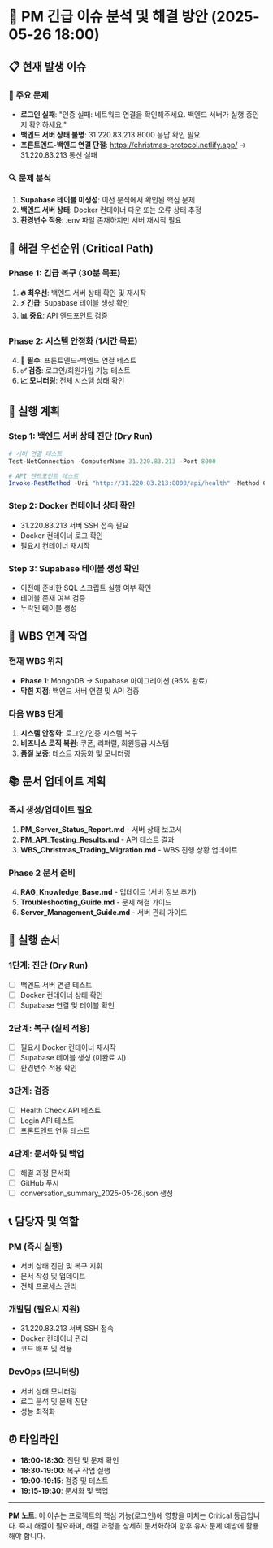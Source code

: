# 🚨 PM 긴급 이슈 분석 및 해결 방안 (2025-05-26 18:00)

## 📋 현재 발생 이슈

### 🔴 주요 문제
- **로그인 실패**: "인증 실패: 네트워크 연결을 확인해주세요. 백엔드 서버가 실행 중인지 확인하세요."
- **백엔드 서버 상태 불명**: 31.220.83.213:8000 응답 확인 필요
- **프론트엔드-백엔드 연결 단절**: https://christmas-protocol.netlify.app/ → 31.220.83.213 통신 실패

### 🔍 문제 분석
1. **Supabase 테이블 미생성**: 이전 분석에서 확인된 핵심 문제
2. **백엔드 서버 상태**: Docker 컨테이너 다운 또는 오류 상태 추정
3. **환경변수 적용**: .env 파일 존재하지만 서버 재시작 필요

## 🎯 해결 우선순위 (Critical Path)

### Phase 1: 긴급 복구 (30분 목표)
1. **🔥 최우선**: 백엔드 서버 상태 확인 및 재시작
2. **⚡ 긴급**: Supabase 테이블 생성 확인
3. **📊 중요**: API 엔드포인트 검증

### Phase 2: 시스템 안정화 (1시간 목표)
4. **🔧 필수**: 프론트엔드-백엔드 연결 테스트
5. **✅ 검증**: 로그인/회원가입 기능 테스트
6. **📈 모니터링**: 전체 시스템 상태 확인

## 📝 실행 계획

### Step 1: 백엔드 서버 상태 진단 (Dry Run)
```powershell
# 서버 연결 테스트
Test-NetConnection -ComputerName 31.220.83.213 -Port 8000

# API 엔드포인트 테스트
Invoke-RestMethod -Uri "http://31.220.83.213:8000/api/health" -Method GET
```

### Step 2: Docker 컨테이너 상태 확인
- 31.220.83.213 서버 SSH 접속 필요
- Docker 컨테이너 로그 확인
- 필요시 컨테이너 재시작

### Step 3: Supabase 테이블 생성 확인
- 이전에 준비한 SQL 스크립트 실행 여부 확인
- 테이블 존재 여부 검증
- 누락된 테이블 생성

## 🔄 WBS 연계 작업

### 현재 WBS 위치
- **Phase 1**: MongoDB → Supabase 마이그레이션 (95% 완료)
- **막힌 지점**: 백엔드 서버 연결 및 API 검증

### 다음 WBS 단계
1. **시스템 안정화**: 로그인/인증 시스템 복구
2. **비즈니스 로직 복원**: 쿠폰, 리퍼럴, 회원등급 시스템
3. **품질 보증**: 테스트 자동화 및 모니터링

## 📚 문서 업데이트 계획

### 즉시 생성/업데이트 필요
1. **PM_Server_Status_Report.md** - 서버 상태 보고서
2. **PM_API_Testing_Results.md** - API 테스트 결과
3. **WBS_Christmas_Trading_Migration.md** - WBS 진행 상황 업데이트

### Phase 2 문서 준비
4. **RAG_Knowledge_Base.md** - 업데이트 (서버 정보 추가)
5. **Troubleshooting_Guide.md** - 문제 해결 가이드
6. **Server_Management_Guide.md** - 서버 관리 가이드

## 🚀 실행 순서

### 1단계: 진단 (Dry Run)
- [ ] 백엔드 서버 연결 테스트
- [ ] Docker 컨테이너 상태 확인
- [ ] Supabase 연결 및 테이블 확인

### 2단계: 복구 (실제 적용)
- [ ] 필요시 Docker 컨테이너 재시작
- [ ] Supabase 테이블 생성 (미완료 시)
- [ ] 환경변수 적용 확인

### 3단계: 검증
- [ ] Health Check API 테스트
- [ ] Login API 테스트
- [ ] 프론트엔드 연동 테스트

### 4단계: 문서화 및 백업
- [ ] 해결 과정 문서화
- [ ] GitHub 푸시
- [ ] conversation_summary_2025-05-26.json 생성

## 📞 담당자 및 역할

### PM (즉시 실행)
- 서버 상태 진단 및 복구 지휘
- 문서 작성 및 업데이트
- 전체 프로세스 관리

### 개발팀 (필요시 지원)
- 31.220.83.213 서버 SSH 접속
- Docker 컨테이너 관리
- 코드 배포 및 적용

### DevOps (모니터링)
- 서버 상태 모니터링
- 로그 분석 및 문제 진단
- 성능 최적화

## ⏰ 타임라인

- **18:00-18:30**: 진단 및 문제 확인
- **18:30-19:00**: 복구 작업 실행
- **19:00-19:15**: 검증 및 테스트
- **19:15-19:30**: 문서화 및 백업

---
**PM 노트**: 이 이슈는 프로젝트의 핵심 기능(로그인)에 영향을 미치는 Critical 등급입니다. 즉시 해결이 필요하며, 해결 과정을 상세히 문서화하여 향후 유사 문제 예방에 활용해야 합니다. 
